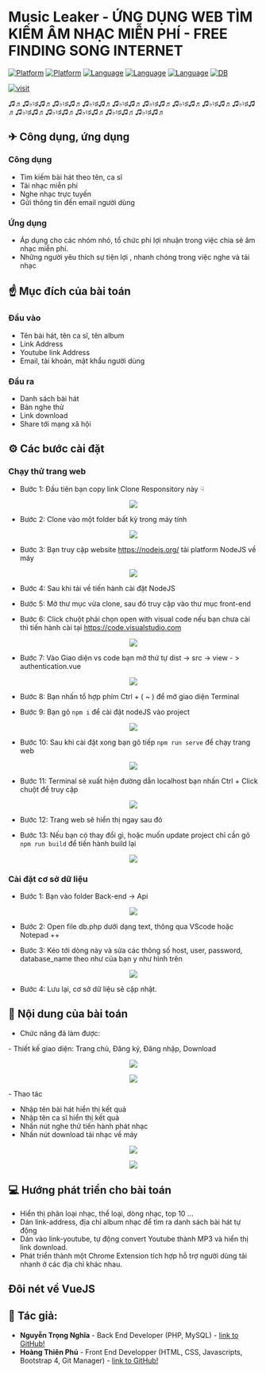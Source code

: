 # Music Leaker - ỨNG DỤNG WEB TÌM KIẾM ÂM NHẠC MIỄN PHÍ - FREE FINDING SONG INTERNET

[![Platform](https://img.shields.io/badge/platform-PHP-blue
)](https://www.php.net/downloads.php)
[![Platform](https://img.shields.io/badge/platform-VueJS-06915c
)](https://www.php.net/downloads.php)
[![Language](https://img.shields.io/badge/WEB-HTML-green
)](https://www.php.net/downloads.php)
[![Language](https://img.shields.io/badge/Style-CSS-red
)](https://developer.mozilla.org/vi/docs/Web/CSS)
[![Language](https://img.shields.io/badge/WEB-javascripts-9cf
)](https://www.php.net/downloads.php)
[![DB](https://img.shields.io/badge/DB-MySQL-information
)](https://www.mysql.com/)

[![visit](https://img.shields.io/badge/VisitWeb-ClickHere!-information
)](http://musicleaker.unaux.com/authentication)

♫♬♫♭♮♯♫♬♫♭♮♯♫♬♫♭♮♯♫♬♫♭♮♯♫♬♫♭♮♯♫♬♫♭♮♯♫♬♫♭♮♯♫♬♫♭♮♯♫♬♫♭♮♯♫♬♫♭♮♯♫♬♫♭♮♯♫♬♫♭♮♯♫♬♫♭♮♯♫♬
<h2> ✈ Công dụng, ứng dụng  </h2>
<h3> Công dụng </h3>

 - Tìm kiếm bài hát theo tên, ca sĩ
 - Tải nhạc miễn phí
 - Nghe nhạc trực tuyến
 - Gửi thông tin đến email người dùng
 
 <h3> Ứng dụng </h3>
 
 - Áp dụng cho các nhóm nhỏ, tổ chức phi lợi nhuận trong việc chia sẻ âm nhạc miễn phí.
 - Những người yêu thích sự tiện lợi , nhanh chóng trong việc nghe và tải nhạc 
 
<h2>☝ Mục đích của bài toán</h2>

<h3> Đầu vào</h3>

- Tên bài hát, tên ca sĩ, tên album
- Link Address
- Youtube link Address
- Email, tài khoản, mật khẩu người dùng 

<h3> Đầu ra </h3>

- Danh sách bài hát
- Bản nghe thử 
- Link download 
- Share tới mạng xã hội 

<h2>⚙ Các bước cài đặt</h2>

<h3> Chạy thử trang web </h3>

- Bước 1: Đầu tiên bạn copy link Clone Responsitory này  ☟
<p align="center">
  <img src="resource/Capture.PNG" />
</p>



- Bước 2: Clone vào một folder bất kỳ trong máy tính
<p align="center">
  <img src="resource/gitclone.PNG" />
</p>


- Bước 3: Bạn truy cập website https://nodejs.org/ tải platform NodeJS về máy
<p align="center">
  <img src="resource/nodejs.PNG" />
</p>


- Bước 4: Sau khi tải về tiến hành cài đặt NodeJS 

- Bước 5: Mở thư mục vừa clone, sau đó truy cập vào thư mục front-end

- Bước 6: Click chuột phải chọn open with visual code nếu bạn chưa cài thì tiến hành cài tại https://code.visualstudio.com
<p align="center">
  <img src="resource/vscode.png" />
</p>

- Bước 7: Vào Giao diện vs code bạn mở thứ tự dist -> src -> view - > authentication.vue
<p align="center">
  <img src="resource/views.PNG" />
</p>


- Bước 8: Bạn nhấn tổ hợp phím Ctrl + ( ~ )  để mở giao diện Terminal 

- Bước 9: Bạn gõ ```npm i``` để cài đặt nodeJS vào project 

<p align="center">
  <img src="resource/npm%20i.PNG" />
</p>




- Bước 10: Sau khi cài đặt xong bạn gõ tiếp ```npm run serve``` để chạy trang web 

<p align="center">
  <img src="resource/npmrunserve.PNG" />
</p>

- Bước 11: Terminal sẽ xuất hiện đường dẫn localhost bạn nhấn Ctrl + Click chuột để truy cập 

<p align="center">
  <img src="resource/localhost.PNG" />
</p>


- Bước 12: Trang web sẽ hiển thị ngay sau đó

- Bước 13: Nếu bạn có thay đổi gì, hoặc muốn update project chỉ cần gõ ```npm run build``` để tiến hành build lại 

<p align="center">
  <img src="resource/npmrunbuild.PNG" />
</p>


<h3> Cài đặt cơ sở dữ liệu </h3>

- Bước 1: Bạn vào folder Back-end  -> Api 
<p align="center">
  <img src="resource/dbphp.PNG" />
</p>

- Bước 2: Open file db.php dưới dạng text, thông qua VScode hoặc Notepad ++


- Bước 3: Kéo tới dòng này và sửa các thông số host, user, password, database_name theo như của bạn y như hình trên
<p align="center">
  <img src="resource/dbconnect.PNG" />
</p>

- Bước 4: Lưu lại, cơ sở dữ liệu sẽ cập nhật.


<h2>📑 Nội dung của bài toán </h2>

- Chức năng đã làm được:
<p>- Thiết kế giao diện: Trang chủ, Đăng ký, Đăng nhập, Download</p>
<p align="center">
  <img src="resource/index.png" />
</p>

<p align="center">
  <img src="resource/index2.png" />
</p>



<p>- Thao tác</p>

<ul>
    <li> Nhập tên bài hát hiển thị kết quả </li>
    <li> Nhập tên ca sĩ hiển thị kết quả </li>
    <li> Nhấn nút nghe thử tiến hành phát nhạc</li>
    <li> Nhấn nút download tải nhạc về máy</li>
</ul>
<p align="center">
  <img src="resource/search.PNG" />
</p>

<p align="center">
  <img src="resource/download.PNG" />
</p>





<h2>💻 Hướng phát triển cho bài toán</h2>

- Hiển thị phân loại nhạc, thể loại, dòng nhạc, top 10 ...
- Dán link-address, địa chỉ album nhạc để tìm ra danh sách bài hát tự động
- Dán vào link-youtube, tự động convert Youtube thành MP3 và hiển thị link download.
- Phát triển thành một Chrome Extension tích hợp hỗ trợ người dùng tải nhanh ở các địa chỉ khác nhau.   


<h2> Đôi nét về VueJS </h2>

<h2>👦 Tác giả: </h3>
     
- **Nguyễn Trọng Nghĩa** - Back End Developer (PHP, MySQL) -  [link to GitHub!](https://github.com/futureskyprojects)
- **Hoàng Thiên Phú** - Front End Developper (HTML, CSS, Javascripts, Bootstrap 4, Git Manager) - [link to GitHub!](https://github.com/mchoang98)
   
   
   
